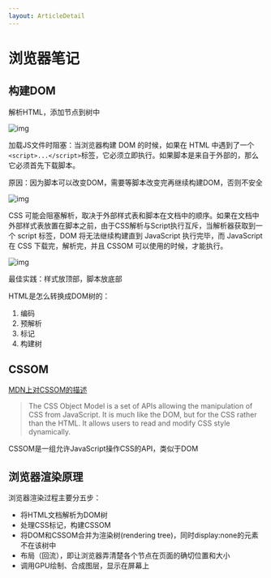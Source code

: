```yaml
---
layout: ArticleDetail
---
```


# 浏览器笔记

## 构建DOM

解析HTML，添加节点到树中

![img](http://p0.qhimg.com/t01e1ff266d0b355d62.gif)

加载JS文件时阻塞：当浏览器构建 DOM 的时候，如果在 HTML 中遇到了一个 `<script>...</script>`标签，它必须立即执行。如果脚本是来自于外部的，那么它必须首先下载脚本。

原因：因为脚本可以改变DOM，需要等脚本改变完再继续构建DOM，否则不安全

![img](http://p0.qhimg.com/t01e3b5f9d1aaa24fea.gif)

CSS 可能会阻塞解析，取决于外部样式表和脚本在文档中的顺序。如果在文档中外部样式表放置在脚本之前，由于CSS解析与Script执行互斥，当解析器获取到一个 script 标签，DOM 将无法继续构建直到 JavaScript 执行完毕，而 JavaScript 在 CSS 下载完，解析完，并且 CSSOM 可以使用的时候，才能执行。

![img](http://p0.qhimg.com/t011e23f55c658b7ba2.png)

最佳实践：样式放顶部，脚本放底部

HTML是怎么转换成DOM树的：

1. 编码
2. 预解析
3. 标记
4. 构建树



## CSSOM

[MDN上对CSSOM的描述](https://developer.mozilla.org/en-US/docs/Web/API/CSS_Object_Model)

> The CSS Object Model is a set of APIs allowing the manipulation of CSS from JavaScript. It is much like the DOM, but for the CSS rather than the HTML. It allows users to read and modify CSS style dynamically.

CSSOM是一组允许JavaScript操作CSS的API，类似于DOM



## 浏览器渲染原理

浏览器渲染过程主要分五步：

- 将HTML文档解析为DOM树
- 处理CSS标记，构建CSSOM
- 将DOM和CSSOM合并为渲染树(rendering tree)，同时display:none的元素不在该树中
- 布局（回流），即让浏览器弄清楚各个节点在页面的确切位置和大小
- 调用GPU绘制、合成图层，显示在屏幕上
